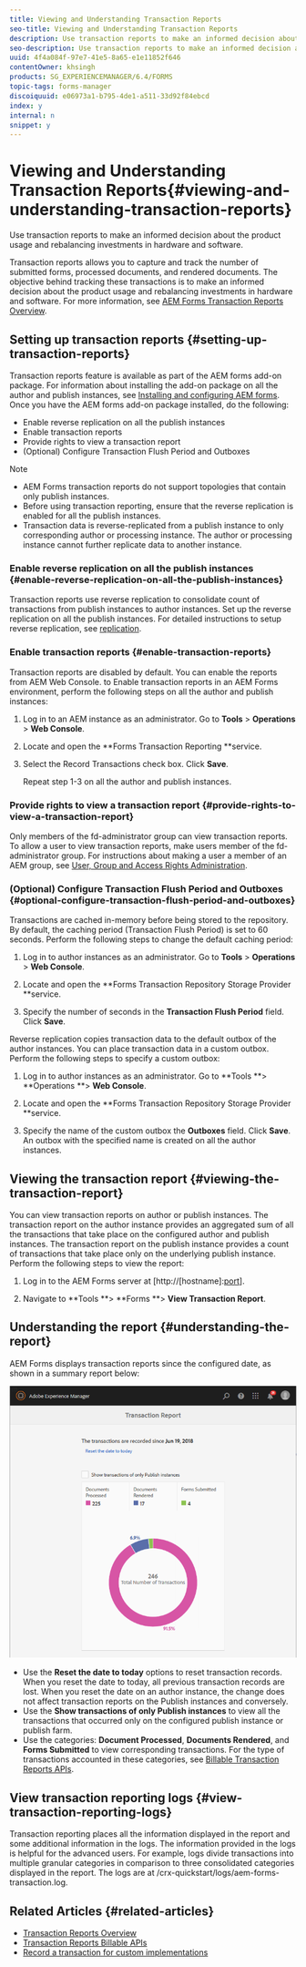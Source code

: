 ```yaml
---
title: Viewing and Understanding Transaction Reports
seo-title: Viewing and Understanding Transaction Reports
description: Use transaction reports to make an informed decision about the product usage and rebalancing investments in hardware and software.
seo-description: Use transaction reports to make an informed decision about the product usage and rebalancing investments in hardware and software.
uuid: 4f4a084f-97e7-41e5-8a65-e1e11852f646
contentOwner: khsingh
products: SG_EXPERIENCEMANAGER/6.4/FORMS
topic-tags: forms-manager
discoiquuid: e06973a1-b795-4de1-a511-33d92f84ebcd
index: y
internal: n
snippet: y
---
```


# Viewing and Understanding Transaction Reports{#viewing-and-understanding-transaction-reports}

Use transaction reports to make an informed decision about the product usage and rebalancing investments in hardware and software.

Transaction reports allows you to capture and track the number of submitted forms, processed documents, and rendered documents. The objective behind tracking these transactions is to make an informed decision about the product usage and rebalancing investments in hardware and software. For more information, see [AEM Forms Transaction Reports Overview](../../forms/using/transaction-reports-overview.md).

## Setting up transaction reports  {#setting-up-transaction-reports}

Transaction reports feature is available as part of the AEM forms add-on package. For information about installing the add-on package on all the author and publish instances, see [Installing and configuring AEM forms](https://helpx.adobe.com/experience-manager/6-4/forms/using/installing-configuring-aem-forms-osgi.html). Once you have the AEM forms add-on package installed, do the following:

* Enable reverse replication on all the publish instances
* Enable transaction reports
* Provide rights to view a transaction report
* (Optional) Configure Transaction Flush Period and Outboxes [](../../forms/using/installing-configuring-aem-forms-osgi.md)

>[!NOTE]
>
>* AEM Forms transaction reports do not support topologies that contain only publish instances.
>* Before using transaction reporting, ensure that the reverse replication is enabled for all the publish instances.
>* Transaction data is reverse-replicated from a publish instance to only corresponding author or processing instance. The author or processing instance cannot further replicate data to another instance.
>

### Enable reverse replication on all the publish instances {#enable-reverse-replication-on-all-the-publish-instances}

Transaction reports use reverse replication to consolidate count of transactions from publish instances to author instances. Set up the reverse replication on all the publish instances. For detailed instructions to setup reverse replication, see [replication](../../sites/deploying/using/replication.md).

### Enable transaction reports {#enable-transaction-reports}

Transaction reports are disabled by default. You can enable the reports from AEM Web Console. to Enable transaction reports in an AEM Forms environment, perform the following steps on all the author and publish instances:

1. Log in to an AEM instance as an administrator. Go to **Tools** &gt; **Operations** &gt; **Web Console**.
1. Locate and open the **Forms Transaction Reporting **service.
1. Select the Record Transactions check box. Click **Save**.

   Repeat step 1-3 on all the author and publish instances.

   <!--
   Comment Type: draft

   <li>Step text</li>
   -->

   <!--
   Comment Type: draft

   <li>Step text</li>
   -->

### Provide rights to view a transaction report {#provide-rights-to-view-a-transaction-report}

Only members of the fd-administrator group can view transaction reports. To allow a user to view transaction reports, make users member of the fd-administrator group. For instructions about making a user a member of an AEM group, see [User, Group and Access Rights Administration](../../sites/administering/using/user-group-ac-admin.md).

### (Optional) Configure Transaction Flush Period and Outboxes {#optional-configure-transaction-flush-period-and-outboxes}

Transactions are cached in-memory before being stored to the repository. By default, the caching period (Transaction Flush Period) is set to 60 seconds. Perform the following steps to change the default caching period:

1. Log in to author instances as an administrator. Go to **Tools** &gt; **Operations** &gt; **Web Console**.
1. Locate and open the **Forms Transaction Repository Storage Provider **service.
1. Specify the number of seconds in the **Transaction Flush Period** field. Click **Save**.

   <!--
   Comment Type: draft

   <li>Step text</li>
   -->

   <!--
   Comment Type: draft

   <li>Step text</li>
   -->

Reverse replication copies transaction data to the default outbox of the author instances. You can place transaction data in a custom outbox. Perform the following steps to specify a custom outbox:

1. Log in to author instances as an administrator. Go to **Tools **&gt; **Operations **&gt; **Web Console**.
1. Locate and open the **Forms Transaction Repository Storage Provider **service.
1. Specify the name of the custom outbox the **Outboxes** field. Click **Save**. An outbox with the specified name is created on all the author instances.

   <!--
   Comment Type: draft

   <li>Step text</li>
   -->

   <!--
   Comment Type: draft

   <li>Step text</li>
   -->

## Viewing the transaction report {#viewing-the-transaction-report}

You can view transaction reports on author or publish instances. The transaction report on the author instance provides an aggregated sum of all the transactions that take place on the configured author and publish instances. The transaction report on the publish instance provides a count of transactions that take place only on the underlying publish instance. Perform the following steps to view the report:

1. Log in to the AEM Forms server at [http://[hostname]:[port](http://[hostname]:[port/)].
1. Navigate to **Tools **&gt; **Forms **&gt; **View Transaction Report**.

   <!--
   Comment Type: draft

   <li>Step text</li>
   -->

   <!--
   Comment Type: draft

   <li>Step text</li>
   -->

   <!--
   Comment Type: draft

   <li>Step text</li>
   -->

## Understanding the report {#understanding-the-report}

AEM Forms displays transaction reports since the configured date, as shown in a summary report below:

![](assets/sample-transaction-report-author.png)

* Use the **Reset the date to today** options to reset transaction records. When you reset the date to today, all previous transaction records are lost. When you reset the date on an author instance, the change does not affect transaction reports on the Publish instances and conversely.
* Use the **Show transactions of only Publish instances** to view all the transactions that occurred only on the configured publish instance or publish farm.
* Use the categories: **Document Processed**, **Documents Rendered**, and **Forms Submitted** to view corresponding transactions. For the type of transactions accounted in these categories, see [Billable Transaction Reports APIs](../../forms/using/transaction-reports-billable-apis.md).

## View transaction reporting logs {#view-transaction-reporting-logs}

Transaction reporting places all the information displayed in the report and some additional information in the logs. The information provided in the logs is helpful for the advanced users. For example, logs divide transactions into multiple granular categories in comparison to three consolidated categories displayed in the report. The logs are at /crx-quickstart/logs/aem-forms-transaction.log.

## Related Articles {#related-articles}

* [Transaction Reports Overview](../../forms/using/transaction-reports-overview.md)
* [Transaction Reports Billable APIs](../../forms/using/transaction-reports-billable-apis.md)
* [Record a transaction for custom implementations](../../forms/using/record-transaction-custom-implementation.md)

